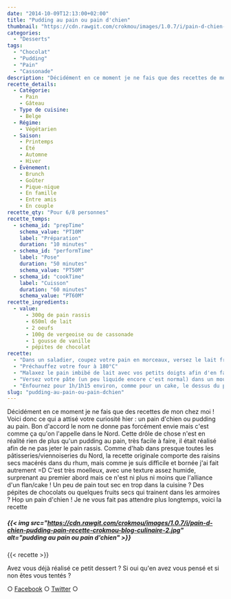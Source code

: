 ```yaml
---
date: "2014-10-09T12:13:00+02:00"
title: "Pudding au pain ou pain d'chien"
thumbnail: "https://cdn.rawgit.com/crokmou/images/1.0.7/i/pain-d-chien-pudding-pain-recette-crokmou-blog-culinaire-5.jpg"
categories:
  - "Desserts"
tags:
  - "Chocolat"
  - "Pudding"
  - "Pain"
  - "Cassonade"
description: "Décidément en ce moment je ne fais que des recettes de mon chez moi ! Voici donc ce qui a attisé votre curiosité hier : un pain d'chien ou pudding au pain."
recette_details:
  - Catégorie:
    - Pain
    - Gâteau
  - Type de cuisine:
    - Belge
  - Régime:
    - Végétarien
  - Saison:
    - Printemps
    - Été
    - Automne
    - Hiver
  - Évènement:
    - Brunch
    - Goûter
    - Pique-nique
    - En famille
    - Entre amis
    - En couple
recette_qty: "Pour 6/8 personnes"
recette_temps:
  - schema_id: "prepTime"
    schema_value: "PT10M"
    label: "Préparation"
    duration: "10 minutes"
  - schema_id: "performTime"
    label: "Pose"
    duration: "50 minutes"
    schema_value: "PT50M"
  - schema_id: "cookTime"
    label: "Cuisson"
    duration: "60 minutes"
    schema_value: "PT60M"
recette_ingredients:
  - value:
      - 300g de pain rassis
      - 650ml de lait
      - 2 oeufs
      - 100g de vergeoise ou de cassonade
      - 1 gousse de vanille
      - pépites de chocolat
recette:
  - "Dans un saladier, coupez votre pain en morceaux, versez le lait froid par dessus et ajoutez la vanille (préalablement égrainée à l'aide de la pointe d'un couteau). Laissez macérer au frais durant une heure environ."
  - "Préchauffez votre four à 180°C"
  - "Malaxez le pain imbibé de lait avec vos petits doigts afin d'en faire une espèce de bouillie. Retirez la gousse de vanille. Ajoutez ensuite les oeufs, la vergeoise puis les pépites de chocolat et mélangez."
  - "Versez votre pâte (un peu liquide encore c'est normal) dans un moule à cake préalablement beurré et fariné."
  - "Enfournez pour 1h/1h15 environ, comme pour un cake, le dessus du pudding doit être doré et lorsque vous enfoncez une lame de couteau dans la préparation, celui-ci doit ressortir sec"
slug: "pudding-au-pain-ou-pain-dchien"
---
```


Décidément en ce moment je ne fais que des recettes de mon chez moi ! Voici donc ce qui a attisé votre curiosité hier : un pain d'chien ou pudding au pain. Bon d'accord le nom ne donne pas forcément envie mais c'est comme ça qu'on l'appelle dans le Nord. Cette drôle de chose n'est en réalité rien de plus qu'un pudding au pain, très facile à faire, il était réalisé afin de ne pas jeter le pain rassis. Comme d'hab dans presque toutes les pâtisseries/viennoiseries du Nord, la recette originale comporte des raisins secs macérés dans du rhum, mais comme je suis difficile et bornée j'ai fait autrement =D C'est très moelleux, avec une texture assez humide, surprenant au premier abord mais ce n'est ni plus ni moins que l'alliance d'un flan/cake ! Un peu de pain tout sec en trop dans la cuisine ? Des pépites de chocolats ou quelques fruits secs qui trainent dans les armoires ? Hop un pain d'chien ! Je ne vous fait pas attendre plus longtemps, voici la recette

##### {{< img src="https://cdn.rawgit.com/crokmou/images/1.0.7/i/pain-d-chien-pudding-pain-recette-crokmou-blog-culinaire-2.jpg" alt="pudding au pain ou pain d'chien" >}}

{{< recette >}}

Avez vous déjà réalisé ce petit dessert ? Si oui qu'en avez vous pensé et si non êtes vous tentés ?

○ [Facebook](https://www.facebook.com/crokmou.blog) ○ [Twitter](https://twitter.com/Crokmou) ○
